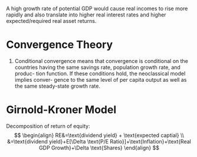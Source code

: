 A high growth rate of potential GDP would cause real incomes to rise more rapidly and also translate into higher real interest rates and higher expected/required real asset returns.

# Convergence Theory
1. Conditional convergence means that convergence is conditional on the countries having the same savings rate, population growth rate, and produc- tion function. If these conditions hold, the neoclassical model implies conver- gence to the same level of per capita output as well as the same steady-state growth rate.

# Girnold-Kroner Model
Decomposition of return of equity:
$$
\begin{align}
RE&=\text{dividend yield} + \text{expected captial} \\
&=\text{dividend yield}+E[\Delta \text{P/E Ratio}]+\text{Inflation}+\text{Real GDP Growth}+\Delta \text{Shares}
\end{align}
$$
